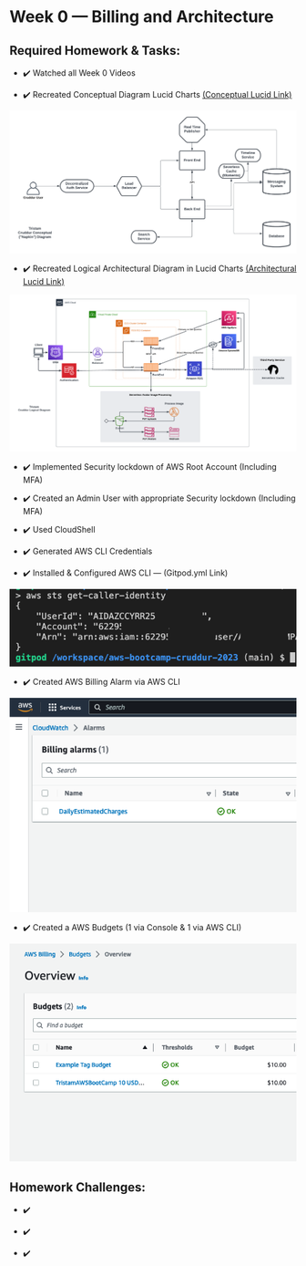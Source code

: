 # Week 0 — Billing and Architecture

## Required Homework & Tasks:

* :heavy_check_mark: Watched all Week 0 Videos

* :heavy_check_mark: Recreated Conceptual Diagram Lucid Charts [(Conceptual Lucid Link)](https://lucid.app/lucidchart/e2659435-4169-4684-a6cd-22db187f45ce/edit?viewport_loc=88%2C-45%2C2219%2C1188%2C0_0&invitationId=inv_fce297d7-1dd5-4a83-aacf-a22d0bc4fddb)

![Conceptual Diagram](https://github.com/TristamAnthony/aws-bootcamp-cruddur-2023/blob/fbdd29ff8031ee3046d6b7c49d1fb5cd488b0f1d/journal/assets/Conceptual%20Diagram%20-%20Cruddur.png)

* :heavy_check_mark: Recreated Logical Architectural Diagram in Lucid Charts [(Architectural Lucid Link)](https://lucid.app/lucidchart/79af8ffc-800f-499d-afd2-8501f2986d84/edit?viewport_loc=193%2C-219%2C2307%2C1235%2C0_0&invitationId=inv_3ade5ce5-9bfe-4b8e-b290-3707d77a1baf)

![Logical Architectural Diagram](https://github.com/TristamAnthony/aws-bootcamp-cruddur-2023/blob/fbdd29ff8031ee3046d6b7c49d1fb5cd488b0f1d/journal/assets/Logical%20Diagram%20-%20Cruddur.png)

* :heavy_check_mark: Implemented Security lockdown of AWS Root Account (Including MFA)

* :heavy_check_mark: Created an Admin User with appropriate Security lockdown (Including MFA)

* :heavy_check_mark: Used CloudShell

* :heavy_check_mark: Generated AWS CLI Credentials

* :heavy_check_mark: Installed & Configured AWS CLI — (Gitpod.yml Link) 

![AWS CLI](https://github.com/TristamAnthony/aws-bootcamp-cruddur-2023/blob/fbdd29ff8031ee3046d6b7c49d1fb5cd488b0f1d/journal/assets/AWS%20CLI%20Proof.png)

* :heavy_check_mark: Created AWS Billing Alarm via AWS CLI

![Billing Alarm via AWS CLI](https://github.com/TristamAnthony/aws-bootcamp-cruddur-2023/blob/fbdd29ff8031ee3046d6b7c49d1fb5cd488b0f1d/journal/assets/Created%20Billing%20Alarm%20-%20Daily%20Estimated%20Charges.png)

* :heavy_check_mark: Created a AWS Budgets (1 via Console & 1 via AWS CLI)

![AWS Budgets](https://github.com/TristamAnthony/aws-bootcamp-cruddur-2023/blob/fbdd29ff8031ee3046d6b7c49d1fb5cd488b0f1d/journal/assets/Created%20AWS%20Budgets.png)

## Homework Challenges:

* :heavy_check_mark:  

* :heavy_check_mark:  

* :heavy_check_mark:  
